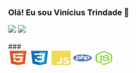 ### Olá! Eu sou Vinícius Trindade 👋

<div style="display: block">
  <div>
    <img height="180em" src="https://github-readme-stats.vercel.app/api?username=viniciustlima&show_icons=true&theme=github_dark&include_all_commits=true&count_private=true"/>
    <img height="180em" src="https://github-readme-stats.vercel.app/api/top-langs/?username=viniciustlima&layout=compact&langs_count=7&theme=github_dark"/>
  </div>
</div>
<br/>
 ###
<div style="display: block">
  <div>
    <img align="center" alt="HTML" height="30" width="40" src="https://raw.githubusercontent.com/devicons/devicon/master/icons/html5/html5-original.svg"/>
    <img align="center" alt="CSS" height="30" width="40" src="https://raw.githubusercontent.com/devicons/devicon/master/icons/css3/css3-original.svg"/>
    <img align="center" alt="JS" height="30" width="40" src="https://raw.githubusercontent.com/devicons/devicon/master/icons/javascript/javascript-plain.svg"/>
    <img align="center" alt="PHP" height="30" width="40" src="https://raw.githubusercontent.com/devicons/devicon/master/icons/php/php-plain.svg"/>
    <img align="center" alt="NodeJS" height="30" width="40" src="https://raw.githubusercontent.com/devicons/devicon/master/icons/nodejs/nodejs-plain.svg"/> 
  </div>
</div>

